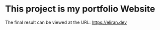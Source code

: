 # This project is my portfolio Website

The final result can be viewed at the URL:
https://eliran.dev


